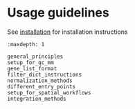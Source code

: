 Usage guidelines
================

See [installation](../install) for installation instructions

```{toctree}
:maxdepth: 1

general_principles
setup_for_qc_mm
gene_list_format
filter_dict_instructions
normalization_methods
different_entry_points
setup_for_spatial_workflows
integration_methods
```
